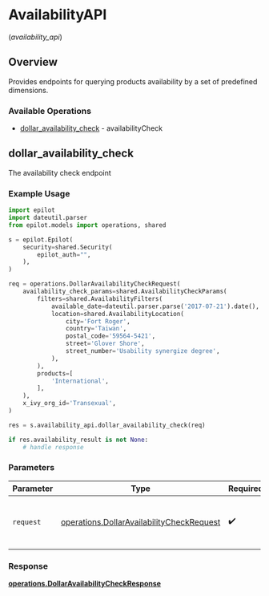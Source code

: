 # AvailabilityAPI
(*availability_api*)

## Overview

Provides endpoints for querying products availability by a set of predefined dimensions.


### Available Operations

* [dollar_availability_check](#dollar_availability_check) - availabilityCheck

## dollar_availability_check

The availability check endpoint

### Example Usage

```python
import epilot
import dateutil.parser
from epilot.models import operations, shared

s = epilot.Epilot(
    security=shared.Security(
        epilot_auth="",
    ),
)

req = operations.DollarAvailabilityCheckRequest(
    availability_check_params=shared.AvailabilityCheckParams(
        filters=shared.AvailabilityFilters(
            available_date=dateutil.parser.parse('2017-07-21').date(),
            location=shared.AvailabilityLocation(
                city='Fort Roger',
                country='Taiwan',
                postal_code='59564-5421',
                street='Glover Shore',
                street_number='Usability synergize degree',
            ),
        ),
        products=[
            'International',
        ],
    ),
    x_ivy_org_id='Transexual',
)

res = s.availability_api.dollar_availability_check(req)

if res.availability_result is not None:
    # handle response
```

### Parameters

| Parameter                                                                                              | Type                                                                                                   | Required                                                                                               | Description                                                                                            |
| ------------------------------------------------------------------------------------------------------ | ------------------------------------------------------------------------------------------------------ | ------------------------------------------------------------------------------------------------------ | ------------------------------------------------------------------------------------------------------ |
| `request`                                                                                              | [operations.DollarAvailabilityCheckRequest](../../models/operations/dollaravailabilitycheckrequest.md) | :heavy_check_mark:                                                                                     | The request object to use for the request.                                                             |


### Response

**[operations.DollarAvailabilityCheckResponse](../../models/operations/dollaravailabilitycheckresponse.md)**

